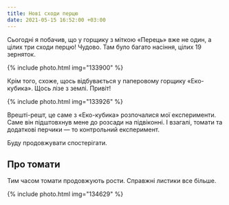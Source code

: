 ```yaml
---
title: Нові сходи перцю
date: 2021-05-15 16:52:00 +03:00
---
```


Сьогодні я побачив, що у горщику з міткою «Перець» вже не один, а цілих три сходи перцю! Чудово. Там було багато насіння, цілих 19 зерняток.

{% include photo.html img="133900" %}

Крім того, схоже, щось відбувається у паперовому горщику «Еко-кубика». Щось лізе з землі. Привіт!

{% include photo.html img="133926" %}

Врешті-решт, це саме з «Еко-кубика» розпочалися мої експерименти. Саме він підштовхнув мене до розсади на підвіконні. І взагалі, томати та додаткові перчики — то контрольний експеримент.

Буду продовжувати спостерігати.


Про томати
----------

Тим часом томати продовжують рости. Справжні листики все більше.

{% include photo.html img="134629" %}
